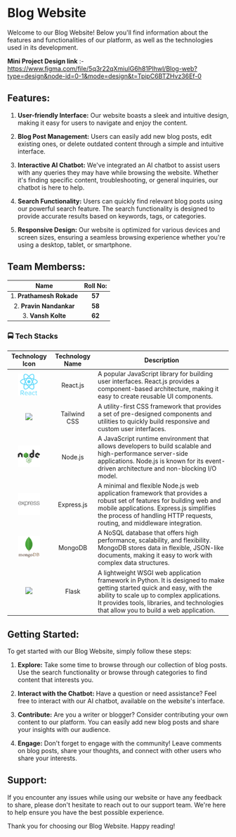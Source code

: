 # Blog Website 

Welcome to our Blog Website! Below you'll find information about the features and functionalities of our platform, as well as the technologies used in its development.

**Mini Project Design link** :- https://www.figma.com/file/5q3r22qXmiuIG6h81PIhwl/Blog-web?type=design&node-id=0-1&mode=design&t=TpipC6BTZHvz36Ef-0

## Features:

1. **User-friendly Interface:** Our website boasts a sleek and intuitive design, making it easy for users to navigate and enjoy the content.

2. **Blog Post Management:** Users can easily add new blog posts, edit existing ones, or delete outdated content through a simple and intuitive interface.

3. **Interactive AI Chatbot:** We've integrated an AI chatbot to assist users with any queries they may have while browsing the website. Whether it's finding specific content, troubleshooting, or general inquiries, our chatbot is here to help.

4. **Search Functionality:** Users can quickly find relevant blog posts using our powerful search feature. The search functionality is designed to provide accurate results based on keywords, tags, or categories.

5. **Responsive Design:** Our website is optimized for various devices and screen sizes, ensuring a seamless browsing experience whether you're using a desktop, tablet, or smartphone.

## Team Memberss:

|     Name                   |     Roll No: |
| :------------------------: | :----------: | 
|1. **Prathamesh Rokade**    |    **57**    |
|2. **Pravin Nandankar**     |    **58**    |
|3. **Vansh Kolte**          |    **62**    |

### 🚍 Tech Stacks

|                                                        Technology Icon                                                        | Technology Name | Description                                                                                                    |
| :---------------------------------------------------------------------------------------------------------------------------: | :-------------: | ------------------------------------------------------------------------------------------------------- |
| <img height="50" src= "https://raw.githubusercontent.com/devicons/devicon/master/icons/react/react-original-wordmark.svg">|    React.js     | A popular JavaScript library for building user interfaces. React.js provides a component-based architecture, making it easy to create reusable UI components.
| <img height="50" src="https://www.vectorlogo.zone/logos/tailwindcss/tailwindcss-icon.svg"> |  Tailwind CSS         | A utility-first CSS framework that provides a set of pre-designed components and utilities to quickly build responsive and custom user interfaces.
| <img height="50" src="https://raw.githubusercontent.com/devicons/devicon/master/icons/nodejs/nodejs-original-wordmark.svg"> |    Node.js      | A JavaScript runtime environment that allows developers to build scalable and high-performance server-side applications. Node.js is known for its event-driven architecture and non-blocking I/O model.
| <img height="50" src="https://raw.githubusercontent.com/devicons/devicon/master/icons/express/express-original-wordmark.svg"> |     Express.js     | A minimal and flexible Node.js web application framework that provides a robust set of features for building web and mobile applications. Express.js simplifies the process of handling HTTP requests, routing, and middleware integration.
| <img height="50" src="https://raw.githubusercontent.com/devicons/devicon/master/icons/mongodb/mongodb-original-wordmark.svg"> |  MongoDB | A NoSQL database that offers high performance, scalability, and flexibility. MongoDB stores data in flexible, JSON-like documents, making it easy to work with complex data structures.
| <img height="50" src="https://www.vectorlogo.zone/logos/pocoo_flask/pocoo_flask-icon.svg"> |      Flask    | A lightweight WSGI web application framework in Python. It is designed to make getting started quick and easy, with the ability to scale up to complex applications. It provides tools, libraries, and technologies that allow you to build a web application.

## Getting Started:

To get started with our Blog Website, simply follow these steps:

1. **Explore:** Take some time to browse through our collection of blog posts. Use the search functionality or browse through categories to find content that interests you.

2. **Interact with the Chatbot:** Have a question or need assistance? Feel free to interact with our AI chatbot, available on the website's interface.

3. **Contribute:** Are you a writer or blogger? Consider contributing your own content to our platform. You can easily add new blog posts and share your insights with our audience.

4. **Engage:** Don't forget to engage with the community! Leave comments on blog posts, share your thoughts, and connect with other users who share your interests.

## Support:

If you encounter any issues while using our website or have any feedback to share, please don't hesitate to reach out to our support team. We're here to help ensure you have the best possible experience.

Thank you for choosing our Blog Website. Happy reading!
